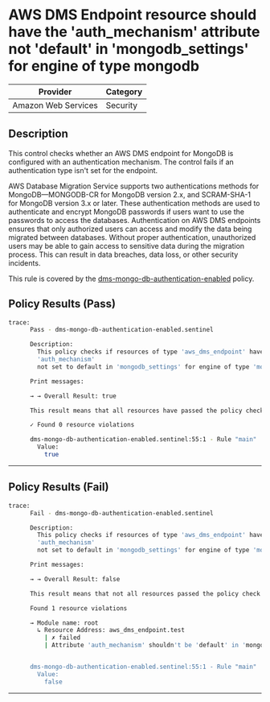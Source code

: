 # AWS DMS Endpoint resource should have the 'auth_mechanism' attribute not 'default' in 'mongodb_settings' for engine of type mongodb

| Provider            | Category  |
| ------------------- | --------  |
| Amazon Web Services |  Security |

## Description

This control checks whether an AWS DMS endpoint for MongoDB is configured with an authentication mechanism. The control fails if an authentication type isn't set for the endpoint.

AWS Database Migration Service supports two authentications methods for MongoDB—MONGODB-CR for MongoDB version 2.x, and SCRAM-SHA-1 for MongoDB version 3.x or later. These authentication methods are used to authenticate and encrypt MongoDB passwords if users want to use the passwords to access the databases. Authentication on AWS DMS endpoints ensures that only authorized users can access and modify the data being migrated between databases. Without proper authentication, unauthorized users may be able to gain access to sensitive data during the migration process. This can result in data breaches, data loss, or other security incidents.

This rule is covered by the [dms-mongo-db-authentication-enabled](../../policies/dms/dms-mongo-db-authentication-enabled.sentinel) policy.

## Policy Results (Pass)

```bash
trace:
      Pass - dms-mongo-db-authentication-enabled.sentinel

      Description:
        This policy checks if resources of type 'aws_dms_endpoint' have the
        'auth_mechanism'
        not set to default in 'mongodb_settings' for engine of type 'mongodb'

      Print messages:

      → → Overall Result: true

      This result means that all resources have passed the policy check for the policy dms-mongo-db-authentication-enabled.

      ✓ Found 0 resource violations

      dms-mongo-db-authentication-enabled.sentinel:55:1 - Rule "main"
        Value:
          true
```

---

## Policy Results (Fail)

```bash
trace:
      Fail - dms-mongo-db-authentication-enabled.sentinel

      Description:
        This policy checks if resources of type 'aws_dms_endpoint' have the
        'auth_mechanism'
        not set to default in 'mongodb_settings' for engine of type 'mongodb'

      Print messages:

      → → Overall Result: false

      This result means that not all resources passed the policy check and the protected behavior is not allowed for the policy dms-mongo-db-authentication-enabled.

      Found 1 resource violations

      → Module name: root
        ↳ Resource Address: aws_dms_endpoint.test
          | ✗ failed
          | Attribute 'auth_mechanism' shouldn't be 'default' in 'mongodb_settings' for engine of type 'mongodb' in AWS DMS Endpoint. Refer to https://docs.aws.amazon.com/securityhub/latest/userguide/dms-controls.html#dms-11 for more details.


      dms-mongo-db-authentication-enabled.sentinel:55:1 - Rule "main"
        Value:
          false
```

---
